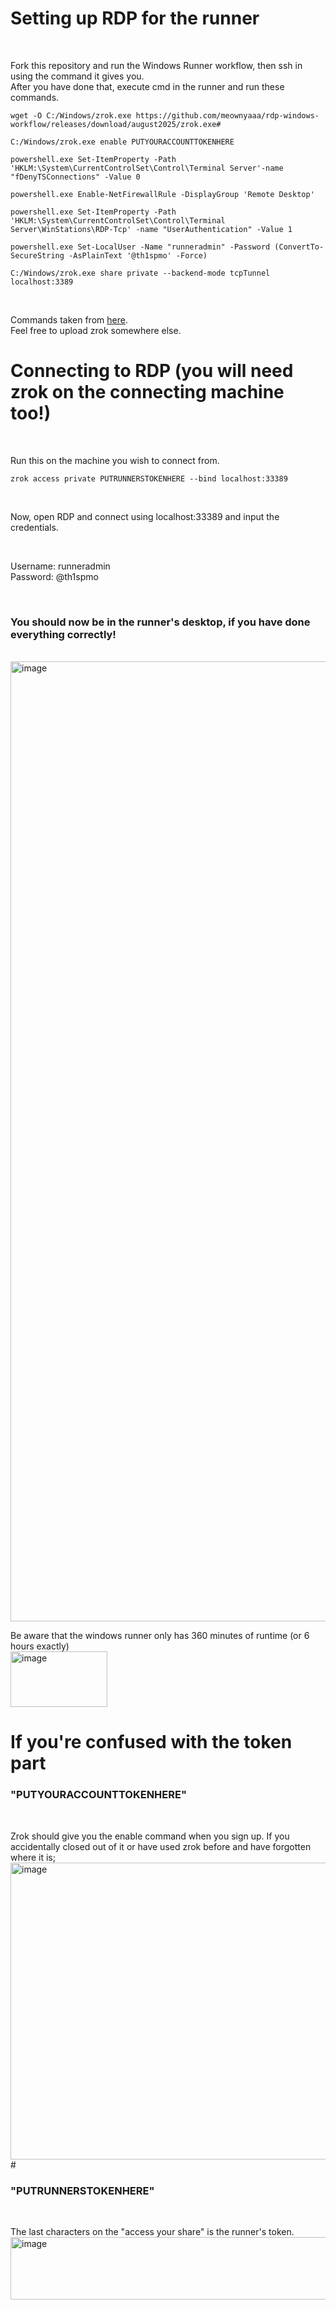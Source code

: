 # Setting up RDP for the runner

<br>

Fork this repository and run the Windows Runner workflow, then ssh in using the command it gives you.
<br>
After you have done that, execute cmd in the runner and run these commands.
```
wget -O C:/Windows/zrok.exe https://github.com/meownyaaa/rdp-windows-workflow/releases/download/august2025/zrok.exe#

C:/Windows/zrok.exe enable PUTYOURACCOUNTTOKENHERE

powershell.exe Set-ItemProperty -Path 'HKLM:\System\CurrentControlSet\Control\Terminal Server'-name "fDenyTSConnections" -Value 0

powershell.exe Enable-NetFirewallRule -DisplayGroup 'Remote Desktop'

powershell.exe Set-ItemProperty -Path 'HKLM:\System\CurrentControlSet\Control\Terminal Server\WinStations\RDP-Tcp' -name "UserAuthentication" -Value 1

powershell.exe Set-LocalUser -Name "runneradmin" -Password (ConvertTo-SecureString -AsPlainText '@th1spmo' -Force)

C:/Windows/zrok.exe share private --backend-mode tcpTunnel localhost:3389
```

<br>

Commands taken from [here](https://github.com/CYB3RKING/RDP?tab=readme-ov-file#rdp-code).
<br>
Feel free to upload zrok somewhere else. 
# Connecting to RDP (you will need zrok on the connecting machine too!)
<br>

Run this on the machine you wish to connect from.
<br>

`zrok access private PUTRUNNERSTOKENHERE --bind localhost:33389`

<br>

Now, open RDP and connect using localhost:33389 and input the credentials.

<br>

Username: runneradmin
<br>
Password: @th1spmo

<br>

### You should now be in the runner's desktop, if you have done everything correctly!
<br>
<img width="2048" height="1536" alt="image" src="https://github.com/user-attachments/assets/3e89a05e-70dc-490d-bf6e-0674f78374fe" />

<br>

Be aware that the windows runner only has 360 minutes of runtime (or 6 hours exactly)
<br><img width="155" height="89" alt="image" src="https://github.com/user-attachments/assets/2393cebe-4cbd-41df-9b6e-ccfb54a62557" />

# If you're confused with the token part

### "PUTYOURACCOUNTTOKENHERE"
<br>

Zrok should give you the enable command when you sign up. If you accidentally closed out of it or have used zrok before and have forgotten where it is;
<img width="1524" height="475" alt="image" src="https://github.com/user-attachments/assets/b66a8625-77a5-4442-8cd6-a0a330d69dfe" />#

### "PUTRUNNERSTOKENHERE"
<br>

The last characters on the "access your share" is the runner's token.
<img width="711" height="100" alt="image" src="https://github.com/user-attachments/assets/a72587b3-e059-4f7e-95dc-2cba0f8a3223" />











